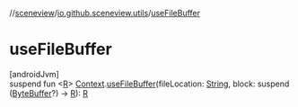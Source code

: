//[sceneview](../../index.md)/[io.github.sceneview.utils](index.md)/[useFileBuffer](use-file-buffer.md)

# useFileBuffer

[androidJvm]\
suspend fun &lt;[R](use-file-buffer.md)&gt; [Context](https://developer.android.com/reference/kotlin/android/content/Context.html).[useFileBuffer](use-file-buffer.md)(fileLocation: [String](https://kotlinlang.org/api/latest/jvm/stdlib/kotlin/-string/index.html), block: suspend ([ByteBuffer](https://developer.android.com/reference/kotlin/java/nio/ByteBuffer.html)?) -&gt; [R](use-file-buffer.md)): [R](use-file-buffer.md)
